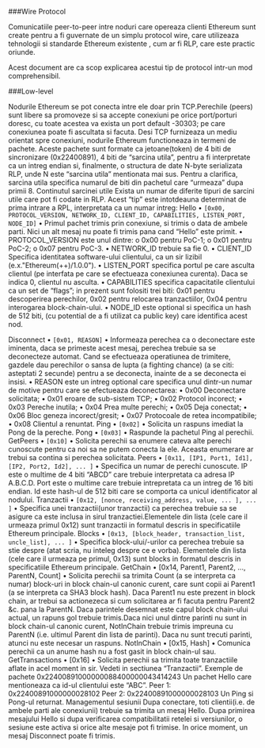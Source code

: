 <!-- TITLE: [Romanian] Wire Protocol -->

###Wire Protocol

Comunicatiile peer-to-peer intre noduri care opereaza clienti Ethereum sunt create pentru a fi guvernate de un simplu protocol wire, care utilizeaza tehnologii  si standarde Ethereum existente , cum ar fi RLP, care este practic oriunde.

Acest document are ca scop explicarea acestui tip de protocol intr-un mod comprehensibil.

###Low-level

Nodurile Ethereum se pot conecta intre ele doar prin TCP.Perechile (peers) sunt libere sa promoveze si sa accepte conexiuni pe orice port/porturi doresc, cu toate acestea va exista un port default -30303; pe care conexiunea poate fi ascultata si facuta.
Desi TCP furnizeaza un mediu orientat spre conexiuni, nodurile Ethereum functioneaza in termeni de pachete. Aceste pachete sunt formate ca jetoane(token) de 4 biti de sincronizare (0x22400891), 4 biti de “sarcina utila”, pentru a fi interpretate ca un intreg endian si, finalmente, o structura de date N-byte  serializata RLP, unde N este “sarcina utila” mentionata mai sus. Pentru a clarifica, sarcina utila specifica numarul de biti din pachetul care “urmeaza” dupa primii 8.
Continutul sarcinei utile
Exista un numar de diferite tipuri de sarcini utile care pot fi codate in RLP. Acest “tip” este intotdeauna determinat de prima intrare a RPL, interpretata ca un numar intreg: 
Hello
•	`[0x00, PROTOCOL_VERSION, NETWORK_ID, CLIENT_ID, CAPABILITIES, LISTEN_PORT, NODE_ID]`
•	Primul pachet trimis prin conexiune, si trimis o data de ambele parti. Nici un alt mesaj nu poate fi trimis pana cand  “Hello” este primit.
•	PROTOCOL_VERSION este unul dintre:
o	0x00 pentru PoC-1;
o	0x01 pentru PoC-2;
o	0x07 pentru PoC-3.
•	NETWORK_ID trebuie sa fie  0.
•	CLIENT_ID Specifica identitatea software-ului clientului, ca un sir lizibil (e.x."Ethereum(++)/1.0.0").
•	LISTEN_PORT specifica portul pe care asculta clientul (pe interfata pe care se efectueaza conexiunea curenta). Daca se indica 0, clientul nu asculta.
•	 CAPABILITIES  specifica capacitatile clientului ca un set de “flags”; in prezent sunt folositi trei biti: 0x01 pentru descoperirea perechilor, 0x02 pentru relocarea tranzactiilor, 0x04 pentru interogarea block-chain-ului.
•	NODE_ID este optional si specifica un hash de 512 biti, (cu potential de a fi utilizat ca public key) care identifica acest nod. 

Disconnect
•	`[0x01, REASON]`
•	Informeaza perechea ca o deconectare este iminenta, daca se primeste acest mesaj, perechea trebuie sa se deconecteze automat. Cand se efectueaza operatiunea de trimitere, gazdele dau perechilor o sansa de lupta (a fighting chance) (a se citi: asteptati 2 secunde) pentru a se deconecta, inainte de a se deconecta ei insisi.
•	REASON este un intreg optional care specifica unul dintr-un numar de motive pentru care se efectueaza deconectarea:
•	 0x00 Deconectare solicitata;
•	0x01 eroare de sub-sistem TCP;
•	0x02 Protocol incorect;
•	0x03 Pereche inutila;
•	0x04 Prea multe perechi;
•	0x05 Deja conectat;
•	0x06 Bloc geneza incorect/gresit;
•	0x07 Protocoale de retea incompatibile;
•	0x08 Clientul a renuntat.
Ping
•	`[0x02]`
•	Solicita un raspuns imediat la Pong de la pereche.
Pong
•	`[0x03]`
•	Raspunde la pachetul Ping al perechii.
GetPeers
•	`[0x10]`
•	Solicita perechii sa enumere cateva alte perechi cunoscute pentru ca noi sa ne putem conecta la ele. Aceasta enumerare ar trebui sa contina si perechea solicitata. 
Peers
•	`[0x11, [IP1, Port1, Id1], [IP2, Port2, Id2], ... ]`
•	Specifica un numar de perechi cunoscute. IP este o multime de 4 biti “ABCD” care trebuie interpretata ca adresa IP A.B.C.D. Port este o multime care trebuie intrepretata ca un intreg de 16 biti endian. Id este hash-ul de 512 biti care se comporta ca unicul identificator al nodului.
 Tranzactii
•	`[0x12, [nonce, receiving_address, value, ... ], ... ]`
•	Specifica unei tranzactii(unor tranzactii) ca perechea trebuie sa se asigure ca este inclusa in sirul tranzactiei.Elementele din lista (cele care il urmeaza primul 0x12) sunt tranzactii in formatul descris in specificatiile Ethereum principale.
 Blocks
•	`[0x13, [block_header, transaction_list, uncle_list], ... ]`
•	Specifica block-ului/-urilor ca perechea trebuie sa stie despre (atat scria, nu inteleg despre ce e vorba). Elementele din lista (cele care il urmeaza pe primul, 0x13) sunt blocks in formatul descris in specificatiile Ethereum principale.
 GetChain
•	[0x14, Parent1, Parent2, ..., ParentN, Count]
•	Solicita perechii sa trimita Count (a se interpreta ca numar) block-uri in block chain-ul canonic curent, care sunt copii ai Parent1 (a se interpreta ca SHA3 block hash). Daca Parent1 nu este prezent in block chain, ar trebui sa actionezeca si cum solicitarea ar fi facuta pentru Parent2 &c. pana la ParentN. Daca parintele desemnat este capul block chain-ului actual, un rapuns gol trebuie trimis.Daca nici unul dintre parinti nu sunt in block chain-ul canonic curent, NotInChain trebuie trimis impreuna cu ParentN (i.e. ultimul Parent din lista de parinti). Daca nu sunt trecuti parinti, atunci nu este necesar un raspuns.
 NotInChain
•	[0x15, Hash]
•	Comunica perechii ca un anume hash nu a fost gasit in block chain-ul sau.
 GetTransactions
•	[0x16]
•	Solicita perechii sa trimita toate tranzactiile aflate in acel moment in sir. Vedeti in sectiunea “Tranzactii”. 
Exemple de pachete
0x22400891000000088400000043414243
Un pachet Hello care mentioneaza ca id-ul clientului este “ABC”. 
Peer 1: 0x22400891000000028102
Peer 2: 0x22400891000000028103
Un Ping si Pong-ul returnat.
Managementul sesiunii
Dupa conectare, toti clientii(i.e. de ambele parti ale conexiunii) trebuie sa trimita un mesaj Hello. Dupa primirea mesajului Hello si dupa verificarea compatibilitatii retelei si versiunilor, o sesiune este activa si orice alte mesaje pot fi trimise.
In orice moment, un mesaj Disconnect poate fi trimis. 




